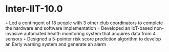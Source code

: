 # Inter-IIT-10.0

◦ Led a contingent of 18 people with 3 other club coordinators to complete the hardware and software implementation
◦ Developed an IoT-based non-invasive automated health monitoring system that acquires data from 4 sensors
◦ Designed a 5-pointer risk score prediction algorithm to develop an Early warning system and generate an alarm
